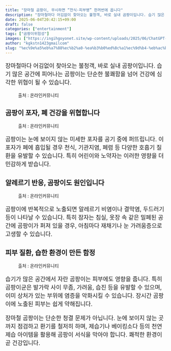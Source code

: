 ```yaml
---
title: "장마철 곰팡이, 무시하면 “천식·피부병” 한꺼번에 옵니다"
description: "장마철마다 어김없이 찾아오는 불청객, 바로 실내 곰팡이입니다. 습기 많은 공간에 피어나는 곰팡이는 단순한 불쾌함을 넘어 건강에 심각한 위협이 될 수 있습니다."
date: 2025-06-04T20:42:15+09:00
draft: false
categories: ["entertainment"]
tags: ["곰팡이위험성"]
images: ["https://ingihgoyonet.site/wp-content/uploads/2025/06/ChatGPT-Image-2025년-6월-1일-오후-03_51_19-1024x683.png", "https://ingihgoyonet.site/wp-content/uploads/2025/06/pexels-cnordic-nordic-2147669838-30425668-1024x683.jpg", "https://ingihgoyonet.site/wp-content/uploads/2025/06/pexels-pavel-danilyuk-5996762-1024x684.jpg", "https://ingihgoyonet.site/wp-content/uploads/2025/06/pexels-angela-roma-7479560-1-683x1024.jpg"]
author: "kgkstn1423gmailcom"
slug: "%ec%9e%a5%eb%a7%88%ec%b2%a0-%ea%b3%b0%ed%8c%a1%ec%9d%b4-%eb%ac%b4%ec%8b%9c%ed%95%98%eb%a9%b4-%ec%b2%9c%ec%8b%9d%c2%b7%ed%94%bc%eb%b6%80%eb%b3%91-%ed%95%9c%ea%ba%bc%eb%b2%88%ec%97%90"
---
```


<p style="font-size:18px">장마철마다 어김없이 찾아오는 불청객, 바로 실내 곰팡이입니다. 습기 많은 공간에 피어나는 곰팡이는 단순한 불쾌함을 넘어 건강에 심각한 위협이 될 수 있습니다.</p> <figure ><img src="https://ingihgoyonet.site/wp-content/uploads/2025/06/ChatGPT-Image-2025년-6월-1일-오후-03_51_19-1024x683.png" alt="" style="aspect-ratio:16/9;object-fit:cover"/><figcaption >출처 : 온라인커뮤니티</figcaption></figure> <h2 >곰팡이 포자, 폐 건강을 위협합니다</h2> <figure ><img src="https://ingihgoyonet.site/wp-content/uploads/2025/06/pexels-cnordic-nordic-2147669838-30425668-1024x683.jpg" alt="" style="aspect-ratio:16/9;object-fit:cover"/><figcaption >출처 : 온라인커뮤니티</figcaption></figure> <p style="font-size:18px">곰팡이는 눈에 보이지 않는 미세한 포자를 공기 중에 퍼뜨립니다. 이 포자가 폐에 흡입될 경우 천식, 기관지염, 폐렴 등 다양한 호흡기 질환을 유발할 수 있습니다. 특히 어린이와 노약자는 이러한 영향을 더 민감하게 받습니다.</p> <h2 >알레르기 반응, 곰팡이도 원인입니다</h2> <figure ><img src="https://ingihgoyonet.site/wp-content/uploads/2025/06/pexels-pavel-danilyuk-5996762-1024x684.jpg" alt="" style="aspect-ratio:16/9;object-fit:cover"/><figcaption >출처 : 온라인커뮤니티</figcaption></figure> <p style="font-size:18px">곰팡이에 반복적으로 노출되면 알레르기 비염이나 결막염, 두드러기 등이 나타날 수 있습니다. 특히 잠자는 침실, 옷장 속 같은 밀폐된 공간에 곰팡이가 퍼져 있을 경우, 아침마다 재채기나 눈 가려움증으로 고생할 수 있습니다.</p> <h2 >피부 질환, 습한 환경이 만든 함정</h2> <figure ><img src="https://ingihgoyonet.site/wp-content/uploads/2025/06/pexels-angela-roma-7479560-1-683x1024.jpg" alt="" style="aspect-ratio:16/9;object-fit:cover"/><figcaption >출처 : 온라인커뮤니티</figcaption></figure> <p style="font-size:18px">습기가 많은 공간에서 자란 곰팡이는 피부에도 영향을 줍니다. 특히 곰팡이균은 발가락 사이 무좀, 가려움, 습진 등을 유발할 수 있으며, 이미 상처가 있는 부위에 염증을 악화시킬 수 있습니다. 장시간 곰팡이에 노출된 피부는 쉽게 약해집니다.</p> <p style="font-size:18px">장마철 곰팡이는 단순한 청결 문제가 아닙니다. 눈에 보이지 않는 곳까지 점검하고 환기를 철저히 하며, 제습기나 베이킹소다 등의 천연 제습 아이템을 활용해 곰팡이 서식을 막아야 합니다. 쾌적한 환경이 곧 건강입니다.</p>